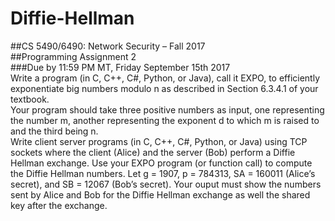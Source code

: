 # Diffie-Hellman
##CS 5490/6490: Network Security – Fall 2017  
##Programming Assignment 2  
###Due by 11:59 PM MT, Friday September 15th 2017  
Write a program (in C, C++, C#, Python, or Java), call it EXPO, to efficiently
exponentiate big numbers modulo n as described in Section 6.3.4.1 of your textbook.  
Your program should take three positive numbers as input, one representing the number
m, another representing the exponent d to which m is raised to and the third being n.  
Write client server programs (in C, C++, C#, Python, or Java) using TCP sockets where
the client (Alice) and the server (Bob) perform a Diffie Hellman exchange.  Use your
EXPO program (or function call) to compute the Diffie Hellman numbers. Let g = 1907,
p = 784313, SA = 160011 (Alice’s secret), and SB = 12067 (Bob’s secret).  Your ouput
must show the numbers sent by Alice and Bob for the Diffie Hellman exchange as well
the shared key after the exchange.
